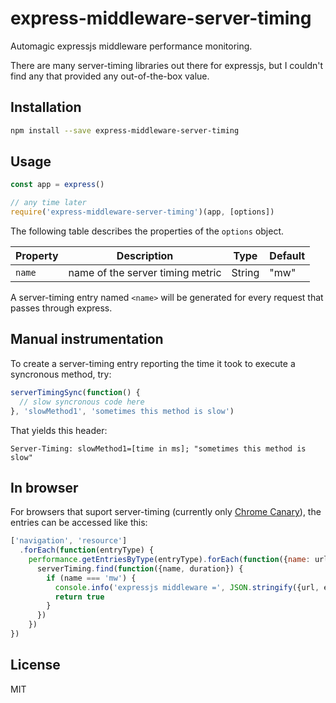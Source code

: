 # express-middleware-server-timing

Automagic expressjs middleware performance monitoring.

There are many server-timing libraries out there for expressjs, but I couldn't find any that provided any out-of-the-box value. 

## Installation

```sh
npm install --save express-middleware-server-timing
```

## Usage

```js
const app = express()

// any time later
require('express-middleware-server-timing')(app, [options])
```

The following table describes the properties of the `options` object.

| Property | Description                      | Type   | Default |
|----------|----------------------------------|--------|---------|
| `name`   | name of the server timing metric | String | "mw"    |

A server-timing entry named `<name>` will be generated for every request that passes through express.

## Manual instrumentation

To create a server-timing entry reporting the time it took to execute a syncronous method, try:
```javascript
serverTimingSync(function() {
  // slow syncronous code here
}, 'slowMethod1', 'sometimes this method is slow')
```

That yields this header:
```
Server-Timing: slowMethod1=[time in ms]; "sometimes this method is slow"
```

## In browser

For browsers that suport server-timing (currently only [Chrome Canary](https://www.google.com/chrome/browser/canary.html)), the entries can be accessed like this:
```javascript
['navigation', 'resource']
  .forEach(function(entryType) {
    performance.getEntriesByType(entryType).forEach(function({name: url, serverTiming}) {
      serverTiming.find(function({name, duration}) {
        if (name === 'mw') {
          console.info('expressjs middleware =', JSON.stringify({url, entryType, duration}, null, 2))
          return true
        }
      })
    })
})
```

## License

MIT

